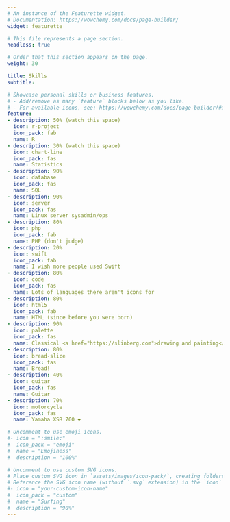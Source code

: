 ```yaml
---
# An instance of the Featurette widget.
# Documentation: https://wowchemy.com/docs/page-builder/
widget: featurette

# This file represents a page section.
headless: true

# Order that this section appears on the page.
weight: 30

title: Skills
subtitle:

# Showcase personal skills or business features.
# - Add/remove as many `feature` blocks below as you like.
# - For available icons, see: https://wowchemy.com/docs/page-builder/#icons
feature:
- description: 50% (watch this space)
  icon: r-project
  icon_pack: fab
  name: R
- description: 30% (watch this space)
  icon: chart-line
  icon_pack: fas
  name: Statistics
- description: 90%
  icon: database
  icon_pack: fas
  name: SQL
- description: 90%
  icon: server
  icon_pack: fas
  name: Linux server sysadmin/ops
- description: 80%
  icon: php
  icon_pack: fab
  name: PHP (don't judge)
- description: 20%
  icon: swift
  icon_pack: fab
  name: I wish more people used Swift
- description: 80%
  icon: code
  icon_pack: fas
  name: Lots of languages there aren't icons for
- description: 80%
  icon: html5
  icon_pack: fab
  name: HTML (since before you were born)
- description: 90%
  icon: palette
  icon_pack: fas
  name: Classical <a href="https://slinberg.com">drawing and painting</a>
- description: 80%
  icon: bread-slice
  icon_pack: fas
  name: Bread!
- description: 40%
  icon: guitar
  icon_pack: fas
  name: Guitar
- description: 70%
  icon: motorcycle
  icon_pack: fas
  name: Yamaha XSR 700 ❤️

# Uncomment to use emoji icons.
#- icon = ":smile:"
#  icon_pack = "emoji"
#  name = "Emojiness"
#  description = "100%"  

# Uncomment to use custom SVG icons.
# Place custom SVG icon in `assets/images/icon-pack/`, creating folders if necessary.
# Reference the SVG icon name (without `.svg` extension) in the `icon` field.
#- icon = "your-custom-icon-name"
#  icon_pack = "custom"
#  name = "Surfing"
#  description = "90%"
---
```

